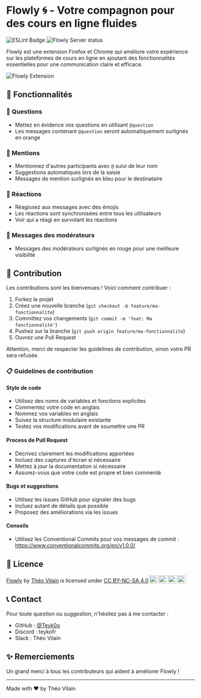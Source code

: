 # Flowly 🌀 - Votre compagnon pour des cours en ligne fluides

![ESLint Badge](https://github.com/Teyk0o/flowly/actions/workflows/lint.yml/badge.svg) ![Flowly Server status](https://img.shields.io/uptimerobot/status/m798079281-2744b94467ea7e8881494d06)

Flowly est une extension Firefox et Chrome qui améliore votre expérience sur les plateformes de cours en ligne en ajoutant des fonctionnalités essentielles pour une communication claire et efficace.

![Flowly Extension](https://github.com/user-attachments/assets/ffc63b95-eb5a-456d-ac24-a71c7ce06824)

## 🌟 Fonctionnalités

### 🎯 Questions
- Mettez en évidence vos questions en utilisant `@question`
- Les messages contenant `@question` seront automatiquement surlignés en orange

### 👋 Mentions
- Mentionnez d'autres participants avec `@` suivi de leur nom
- Suggestions automatiques lors de la saisie
- Messages de mention surlignés en bleu pour le destinataire

### 👀 Réactions
- Réagissez aux messages avec des émojis
- Les réactions sont synchronisées entre tous les utilisateurs
- Voir qui a réagi en survolant les réactions

### 👑 Messages des modérateurs
- Messages des modérateurs surlignés en rouge pour une meilleure visibilité

## 🤝 Contribution

Les contributions sont les bienvenues ! Voici comment contribuer :

1. Forkez le projet
2. Créez une nouvelle branche (`git checkout -b feature/ma-fonctionnalite`)
3. Committez vos changements (`git commit -m 'feat: Ma fonctionnalité'`)
4. Pushez sur la branche (`git push origin feature/ma-fonctionnalite`)
5. Ouvrez une Pull Request

Attention, merci de respecter les guidelines de contribution, sinon votre PR sera refusée.

### 📋 Guidelines de contribution

#### Style de code
- Utilisez des noms de variables et fonctions explicites
- Commentez votre code en anglais
- Nommez vos variables en anglais
- Suivez la structure modulaire existante
- Testez vos modifications avant de soumettre une PR

#### Process de Pull Request
- Décrivez clairement les modifications apportées
- Incluez des captures d'écran si nécessaire
- Mettez à jour la documentation si nécessaire
- Assurez-vous que votre code est propre et bien commenté

#### Bugs et suggestions
- Utilisez les issues GitHub pour signaler des bugs
- Incluez autant de détails que possible
- Proposez des améliorations via les issues

#### Conseils
- Utilisez les Conventional Commits pour vos messages de commit : https://www.conventionalcommits.org/en/v1.0.0/

## 📝 Licence

<p xmlns:cc="http://creativecommons.org/ns#" xmlns:dct="http://purl.org/dc/terms/"><a property="dct:title" rel="cc:attributionURL" href="https://github.com/Teyk0o/flowly">Flowly</a> by <a rel="cc:attributionURL dct:creator" property="cc:attributionName" href="https://github.com/Teyk0o">Théo Vilain</a> is licensed under <a href="https://creativecommons.org/licenses/by-nc-sa/4.0/?ref=chooser-v1" target="_blank" rel="license noopener noreferrer" style="display:inline-block;">CC BY-NC-SA 4.0<img style="height:22px!important;margin-left:3px;vertical-align:text-bottom;" src="https://mirrors.creativecommons.org/presskit/icons/cc.svg?ref=chooser-v1"><img style="height:22px!important;margin-left:3px;vertical-align:text-bottom;" src="https://mirrors.creativecommons.org/presskit/icons/by.svg?ref=chooser-v1"><img style="height:22px!important;margin-left:3px;vertical-align:text-bottom;" src="https://mirrors.creativecommons.org/presskit/icons/nc.svg?ref=chooser-v1"><img style="height:22px!important;margin-left:3px;vertical-align:text-bottom;" src="https://mirrors.creativecommons.org/presskit/icons/sa.svg?ref=chooser-v1"></a></p>

## 📞 Contact

Pour toute question ou suggestion, n'hésitez pas à me contacter :
- GitHub : [@Teyk0o](https://github.com/Teyk0o)
- Discord : teykofr
- Slack : Théo Vilain

## ✨ Remerciements

Un grand merci à tous les contributeurs qui aident à améliorer Flowly !

---

Made with ❤️ by Théo Vilain

